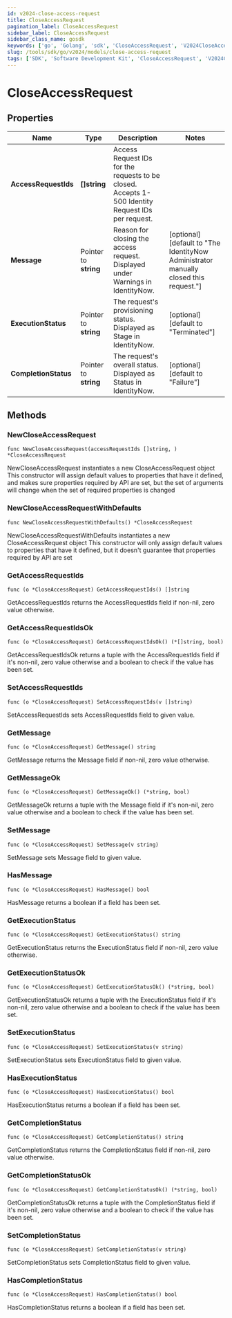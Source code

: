 ```yaml
---
id: v2024-close-access-request
title: CloseAccessRequest
pagination_label: CloseAccessRequest
sidebar_label: CloseAccessRequest
sidebar_class_name: gosdk
keywords: ['go', 'Golang', 'sdk', 'CloseAccessRequest', 'V2024CloseAccessRequest'] 
slug: /tools/sdk/go/v2024/models/close-access-request
tags: ['SDK', 'Software Development Kit', 'CloseAccessRequest', 'V2024CloseAccessRequest']
---
```


# CloseAccessRequest

## Properties

Name | Type | Description | Notes
------------ | ------------- | ------------- | -------------
**AccessRequestIds** | **[]string** | Access Request IDs for the requests to be closed. Accepts 1-500 Identity Request IDs per request. | 
**Message** | Pointer to **string** | Reason for closing the access request. Displayed under Warnings in IdentityNow. | [optional] [default to "The IdentityNow Administrator manually closed this request."]
**ExecutionStatus** | Pointer to **string** | The request&#39;s provisioning status. Displayed as Stage in IdentityNow. | [optional] [default to "Terminated"]
**CompletionStatus** | Pointer to **string** | The request&#39;s overall status. Displayed as Status in IdentityNow. | [optional] [default to "Failure"]

## Methods

### NewCloseAccessRequest

`func NewCloseAccessRequest(accessRequestIds []string, ) *CloseAccessRequest`

NewCloseAccessRequest instantiates a new CloseAccessRequest object
This constructor will assign default values to properties that have it defined,
and makes sure properties required by API are set, but the set of arguments
will change when the set of required properties is changed

### NewCloseAccessRequestWithDefaults

`func NewCloseAccessRequestWithDefaults() *CloseAccessRequest`

NewCloseAccessRequestWithDefaults instantiates a new CloseAccessRequest object
This constructor will only assign default values to properties that have it defined,
but it doesn't guarantee that properties required by API are set

### GetAccessRequestIds

`func (o *CloseAccessRequest) GetAccessRequestIds() []string`

GetAccessRequestIds returns the AccessRequestIds field if non-nil, zero value otherwise.

### GetAccessRequestIdsOk

`func (o *CloseAccessRequest) GetAccessRequestIdsOk() (*[]string, bool)`

GetAccessRequestIdsOk returns a tuple with the AccessRequestIds field if it's non-nil, zero value otherwise
and a boolean to check if the value has been set.

### SetAccessRequestIds

`func (o *CloseAccessRequest) SetAccessRequestIds(v []string)`

SetAccessRequestIds sets AccessRequestIds field to given value.


### GetMessage

`func (o *CloseAccessRequest) GetMessage() string`

GetMessage returns the Message field if non-nil, zero value otherwise.

### GetMessageOk

`func (o *CloseAccessRequest) GetMessageOk() (*string, bool)`

GetMessageOk returns a tuple with the Message field if it's non-nil, zero value otherwise
and a boolean to check if the value has been set.

### SetMessage

`func (o *CloseAccessRequest) SetMessage(v string)`

SetMessage sets Message field to given value.

### HasMessage

`func (o *CloseAccessRequest) HasMessage() bool`

HasMessage returns a boolean if a field has been set.

### GetExecutionStatus

`func (o *CloseAccessRequest) GetExecutionStatus() string`

GetExecutionStatus returns the ExecutionStatus field if non-nil, zero value otherwise.

### GetExecutionStatusOk

`func (o *CloseAccessRequest) GetExecutionStatusOk() (*string, bool)`

GetExecutionStatusOk returns a tuple with the ExecutionStatus field if it's non-nil, zero value otherwise
and a boolean to check if the value has been set.

### SetExecutionStatus

`func (o *CloseAccessRequest) SetExecutionStatus(v string)`

SetExecutionStatus sets ExecutionStatus field to given value.

### HasExecutionStatus

`func (o *CloseAccessRequest) HasExecutionStatus() bool`

HasExecutionStatus returns a boolean if a field has been set.

### GetCompletionStatus

`func (o *CloseAccessRequest) GetCompletionStatus() string`

GetCompletionStatus returns the CompletionStatus field if non-nil, zero value otherwise.

### GetCompletionStatusOk

`func (o *CloseAccessRequest) GetCompletionStatusOk() (*string, bool)`

GetCompletionStatusOk returns a tuple with the CompletionStatus field if it's non-nil, zero value otherwise
and a boolean to check if the value has been set.

### SetCompletionStatus

`func (o *CloseAccessRequest) SetCompletionStatus(v string)`

SetCompletionStatus sets CompletionStatus field to given value.

### HasCompletionStatus

`func (o *CloseAccessRequest) HasCompletionStatus() bool`

HasCompletionStatus returns a boolean if a field has been set.



